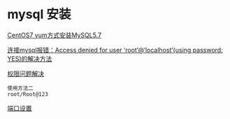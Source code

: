 # mysql 安装
[CentOS7 yum方式安装MySQL5.7](https://www.cnblogs.com/luohanguo/p/9045391.html)

[连接mysql报错：Access denied for user ‘root’@‘localhost’(using password: YES)的解决方法](https://www.cnblogs.com/luoa/p/10843980.html)

[权限问题解决](https://www.cnblogs.com/lydeveloper/p/7872044.html)

    使用方法二
    root/Root@123

[端口设置](https://www.cnblogs.com/jpfss/p/9734522.html)